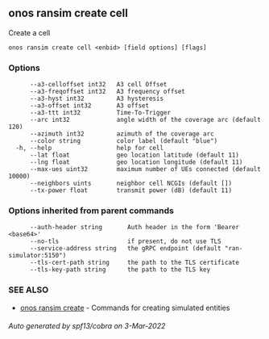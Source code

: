 ## onos ransim create cell

Create a cell

```
onos ransim create cell <enbid> [field options] [flags]
```

### Options

```
      --a3-celloffset int32   A3 cell Offset
      --a3-freqoffset int32   A3 frequency offset
      --a3-hyst int32         A3 hysteresis
      --a3-offset int32       A3 offset
      --a3-ttt int32          Time-To-Trigger
      --arc int32             angle width of the coverage arc (default 120)
      --azimuth int32         azimuth of the coverage arc
      --color string          color label (default "blue")
  -h, --help                  help for cell
      --lat float             geo location latitude (default 11)
      --lng float             geo location longitude (default 11)
      --max-ues uint32        maximum number of UEs connected (default 10000)
      --neighbors uints       neighbor cell NCGIs (default [])
      --tx-power float        transmit power (dB) (default 11)
```

### Options inherited from parent commands

```
      --auth-header string       Auth header in the form 'Bearer <base64>'
      --no-tls                   if present, do not use TLS
      --service-address string   the gRPC endpoint (default "ran-simulator:5150")
      --tls-cert-path string     the path to the TLS certificate
      --tls-key-path string      the path to the TLS key
```

### SEE ALSO

* [onos ransim create](onos_ransim_create.md)	 - Commands for creating simulated entities

###### Auto generated by spf13/cobra on 3-Mar-2022
